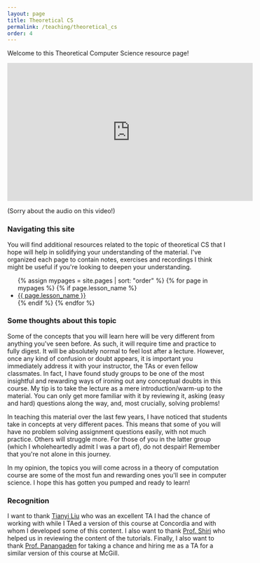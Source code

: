 ```yaml
---
layout: page
title: Theoretical CS
permalink: /teaching/theoretical_cs
order: 4
---
```


Welcome to this Theoretical Computer Science resource page!

<iframe width="560" height="315" src="https://www.youtube.com/embed/OMkP9E62774" title="YouTube video player" frameborder="0" allow="accelerometer; autoplay; clipboard-write; encrypted-media; gyroscope; picture-in-picture" allowfullscreen></iframe>

(Sorry about the audio on this video!)

<h3>Navigating this site</h3>

You will find additional resources related to the topic of theoretical CS that I hope will help in solidifying your understanding of the material. I've organized each page to contain notes, exercises and recordings I think might be useful if you're looking to deepen your understanding.

<ul>
  {% assign mypages = site.pages | sort: "order" %}
    {% for page in mypages %}
        {% if page.lesson_name %}
        <li><a href="{{ page.url | absolute_url }}">{{ page.lesson_name }}</a></li>
        {% endif %}
    {% endfor %}
</ul>



<h3>Some thoughts about this topic</h3>

Some of the concepts that you will learn here will be very different from anything you've seen before. As such, it will require time and practice to fully digest. It will be absolutely normal to feel lost after a lecture. However, once any kind of confusion or doubt appears, it is important you immediately address it with your instructor, the TAs or even fellow classmates. In fact, I have found study groups to be one of the most insightful and rewarding ways of ironing out any conceptual doubts in this course. My tip is to take the lecture as a mere introduction/warm-up to the material. You can only get more familiar with it by reviewing it, asking (easy and hard) questions along the way, and, most crucially, solving problems!

In teaching this material over the last few years, I have noticed that students take in concepts at very different paces. This means that some of you will have no problem solving assignment questions easily, with not much practice. Others will struggle more. For those of you in the latter group (which I wholeheartedly admit I was a part of), do not despair! Remember that you're not alone in this journey.

In my opinion, the topics you will come across in a theory of computation course are some of the most fun and rewarding ones you'll see in computer science. I hope this has gotten you pumped and ready to learn!

<h3>Recognition</h3>

I want to thank [Tianyi Liu](https://ca.linkedin.com/in/tianyi-liu-705048186) who was an excellent TA I had the chance of working with while I TAed a version of this course at Concordia and with whom I developed some of this content. I also want to thank [Prof. Shiri](https://www.concordia.ca/ginacody/computer-science-software-eng/faculty.html?fpid=nematollaah-shiri) who helped us in reviewing the content of the tutorials. Finally, I also want to thank [Prof. Panangaden](https://www.cs.mcgill.ca/~prakash/) for taking a chance and hiring me as a TA for a similar version of this course at McGill.